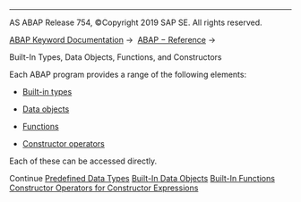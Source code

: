   

* * *

AS ABAP Release 754, ©Copyright 2019 SAP SE. All rights reserved.

[ABAP Keyword Documentation](javascript:call_link\('abenabap.htm'\)) →  [ABAP − Reference](javascript:call_link\('abenabap_reference.htm'\)) → 

Built-In Types, Data Objects, Functions, and Constructors

Each ABAP program provides a range of the following elements:

-   [Built-in types](javascript:call_link\('abenbuilt_in_types.htm'\))

-   [Data objects](javascript:call_link\('abenbuilt_in_objects.htm'\))

-   [Functions](javascript:call_link\('abenbuilt_in_functions.htm'\))

-   [Constructor operators](javascript:call_link\('abenconstructor_expressions.htm'\))

Each of these can be accessed directly.

Continue
[Predefined Data Types](javascript:call_link\('abenbuilt_in_types.htm'\))
[Built-In Data Objects](javascript:call_link\('abenbuilt_in_objects.htm'\))
[Built-In Functions](javascript:call_link\('abenbuilt_in_functions.htm'\))
[Constructor Operators for Constructor Expressions](javascript:call_link\('abenconstructor_expressions.htm'\))